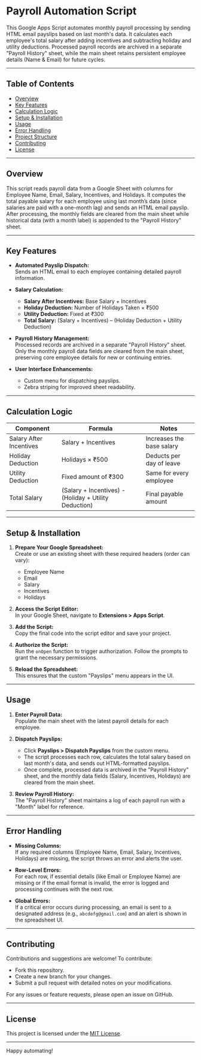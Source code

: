 # Payroll Automation Script

This Google Apps Script automates monthly payroll processing by sending HTML email payslips based on last month's data. It calculates each employee's total salary after adding incentives and subtracting holiday and utility deductions. Processed payroll records are archived in a separate "Payroll History" sheet, while the main sheet retains persistent employee details (Name & Email) for future cycles.

---

## Table of Contents

- [Overview](#overview)
- [Key Features](#key-features)
- [Calculation Logic](#calculation-logic)
- [Setup & Installation](#setup--installation)
- [Usage](#usage)
- [Error Handling](#error-handling)
- [Project Structure](#project-structure)
- [Contributing](#contributing)
- [License](#license)

---

## Overview

This script reads payroll data from a Google Sheet with columns for Employee Name, Email, Salary, Incentives, and Holidays. It computes the total payable salary for each employee using last month’s data (since salaries are paid with a one-month lag) and sends an HTML email payslip. After processing, the monthly fields are cleared from the main sheet while historical data (with a month label) is appended to the "Payroll History" sheet.

---

## Key Features

- **Automated Payslip Dispatch:**  
  Sends an HTML email to each employee containing detailed payroll information.

- **Salary Calculation:**  
  - **Salary After Incentives:** Base Salary + Incentives  
  - **Holiday Deduction:** Number of Holidays Taken × ₹500  
  - **Utility Deduction:** Fixed at ₹300  
  - **Total Salary:** (Salary + Incentives) – (Holiday Deduction + Utility Deduction)

- **Payroll History Management:**  
  Processed records are archived in a separate "Payroll History" sheet. Only the monthly payroll data fields are cleared from the main sheet, preserving core employee details for new or continuing entries.

- **User Interface Enhancements:**  
  - Custom menu for dispatching payslips.
  - Zebra striping for improved sheet readability.

---

## Calculation Logic

| Component                   | Formula                                                | Notes                         |
|-----------------------------|--------------------------------------------------------|-------------------------------|
| Salary After Incentives     | Salary + Incentives                                    | Increases the base salary     |
| Holiday Deduction           | Holidays × ₹500                                        | Deducts per day of leave      |
| Utility Deduction           | Fixed amount of ₹300                                   | Same for every employee       |
| Total Salary                | (Salary + Incentives) - (Holiday + Utility Deduction)  | Final payable amount        |

---

## Setup & Installation

1. **Prepare Your Google Spreadsheet:**  
   Create or use an existing sheet with these required headers (order can vary):
   - Employee Name
   - Email
   - Salary
   - Incentives
   - Holidays

2. **Access the Script Editor:**  
   In your Google Sheet, navigate to **Extensions > Apps Script**.

3. **Add the Script:**  
   Copy the final code into the script editor and save your project.

4. **Authorize the Script:**  
   Run the `onOpen` function to trigger authorization. Follow the prompts to grant the necessary permissions.

5. **Reload the Spreadsheet:**  
   This ensures that the custom "Payslips" menu appears in the UI.

---

## Usage

1. **Enter Payroll Data:**  
   Populate the main sheet with the latest payroll details for each employee.

2. **Dispatch Payslips:**  
   - Click **Payslips > Dispatch Payslips** from the custom menu.
   - The script processes each row, calculates the total salary based on last month's data, and sends out HTML-formatted payslips.
   - Once complete, processed data is archived in the "Payroll History" sheet, and the monthly data fields (Salary, Incentives, Holidays) are cleared from the main sheet.

3. **Review Payroll History:**  
   The "Payroll History" sheet maintains a log of each payroll run with a "Month" label for reference.

---

## Error Handling

- **Missing Columns:**  
  If any required columns (Employee Name, Email, Salary, Incentives, Holidays) are missing, the script throws an error and alerts the user.

- **Row-Level Errors:**  
  For each row, if essential details (like Email or Employee Name) are missing or if the email format is invalid, the error is logged and processing continues with the next row.

- **Global Errors:**  
  If a critical error occurs during processing, an email is sent to a designated address (e.g., `abcdefg@gmail.com`) and an alert is shown in the spreadsheet UI.


---

## Contributing

Contributions and suggestions are welcome! To contribute:
- Fork this repository.
- Create a new branch for your changes.
- Submit a pull request with detailed notes on your modifications.

For any issues or feature requests, please open an issue on GitHub.

---

## License

This project is licensed under the [MIT License](LICENSE).

---

Happy automating!

         
